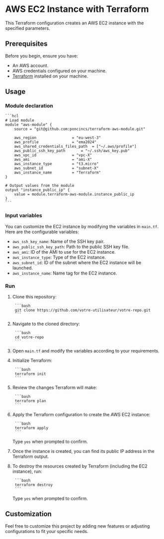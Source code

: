# AWS EC2 Instance with Terraform

This Terraform configuration creates an AWS EC2 instance with the specified parameters.

## Prerequisites

Before you begin, ensure you have:

- An AWS account.
- AWS credentials configured on your machine.
- [Terraform](https://www.terraform.io/downloads.html) installed on your machine.

## Usage

### Module declaration

    ```hcl
    # Load module
    module "aws-module" {
        source = "git@github.com:poncincs/terraform-aws-module.git"

        aws_region                = "eu-west-3"
        aws_profile               = "ema2024"
        aws_shared_credentials_files_path  = ["~/.aws/profile"]
        aws_public_ssh_key_path       = "~/.ssh/aws_key.pub"
        aws_vpc_id                = "vpc-X"
        aws_ami                   = "ami-X"
        aws_instance_type         = "t3.micro"
        aws_subnet_id             = "subnet-X"
        aws_instance_name         = "Terraform"
    }

    # Output values from the module
    output "instance_public_ip" {
        value = module.terraform-aws-module.instance_public_ip
    }
    ```

### Input variables

You can customize the EC2 instance by modifying the variables in `main.tf`. Here are the configurable variables:

- `aws_ssh_key_name`: Name of the SSH key pair.
- `aws_public_ssh_key_path`: Path to the public SSH key file.
- `aws_ami`: ID of the AMI to use for the EC2 instance.
- `aws_instance_type`: Type of the EC2 instance.
- `aws_subnet_id`: ID of the subnet where the EC2 instance will be launched.
- `aws_instance_name`: Name tag for the EC2 instance.

### Run

1. Clone this repository:

        ```bash
        git clone https://github.com/votre-utilisateur/votre-repo.git
        ```

2. Navigate to the cloned directory:

        ```bash
        cd votre-repo
        ```

3. Open `main.tf` and modify the variables according to your requirements.

4. Initialize Terraform:

        ```bash
        terraform init
        ```

5. Review the changes Terraform will make:

        ```bash
        terraform plan
        ```

6. Apply the Terraform configuration to create the AWS EC2 instance:

        ```bash
        terraform apply
        ```

    Type `yes` when prompted to confirm.

7. Once the instance is created, you can find its public IP address in the Terraform output.

8. To destroy the resources created by Terraform (including the EC2 instance), run:

        ```bash
        terraform destroy
        ```

    Type `yes` when prompted to confirm.

## Customization

Feel free to customize this project by adding new features or adjusting configurations to fit your specific needs.

